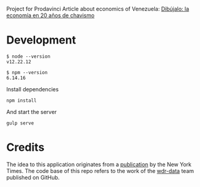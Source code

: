 Project for Prodavinci Article about economics of Venezuela: [Dibújalo: la economía en 20 años de chavismo](http://factor.prodavinci.com/dibujalaeconomia/)

# Development

```
$ node --version
v12.22.12

$ npm --version
6.14.16
```

Install dependencies

```
npm install
```

And start the server

```
gulp serve
```

# Credits

The idea to this application originates from a [publication](https://www.nytimes.com/interactive/2017/01/15/us/politics/you-draw-obama-legacy.html?_r=0) by the New York Times. The code base of this repo refers to the work of the [wdr-data](https://github.com/wdr-data/you-draw-it) team published on GitHub.
